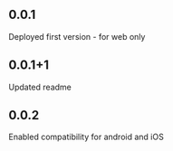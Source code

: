 ## 0.0.1
Deployed first version - for web only

## 0.0.1+1
Updated readme

## 0.0.2
Enabled compatibility for android and iOS
